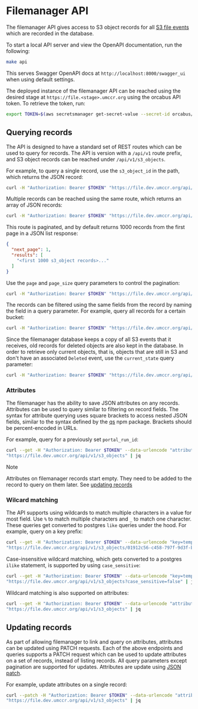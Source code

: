 # Filemanager API

The filemanager API gives access to S3 object records for all [S3 file events][s3-events] which are recorded in the database.

To start a local API server and view the OpenAPI documentation, run the following:

```sh
make api
```

This serves Swagger OpenAPI docs at `http://localhost:8000/swagger_ui` when using default settings.

The deployed instance of the filemanager API can be reached using the desired stage at `https://file.<stage>.umccr.org`
using the orcabus API token. To retrieve the token, run:

```sh
export TOKEN=$(aws secretsmanager get-secret-value --secret-id orcabus/token-service-jwt --output json --query SecretString | jq -r 'fromjson | .id_token')
```

## Querying records

The API is designed to have a standard set of REST routes which can be used to query for records. The API is version with a
`/api/v1` route prefix, and S3 object records can be reached under `/api/v1/s3_objects`.

For example, to query a single record, use the `s3_object_id` in the path, which returns the JSON record:

```sh
curl -H "Authorization: Bearer $TOKEN" "https://file.dev.umccr.org/api/v1/s3_objects/01912c56-c458-797f-9d3f-b803e093b7cf" | jq
```

Multiple records can be reached using the same route, which returns an array of JSON records:

```sh
curl -H "Authorization: Bearer $TOKEN" "https://file.dev.umccr.org/api/v1/s3_objects" | jq
```

This route is paginated, and by default returns 1000 records from the first page in a JSON list response:

```json
{
  "next_page": 1,
  "results": [
    "<first 1000 s3_object records>..."
  ]
}
```

Use the `page` and `page_size` query parameters to control the pagination:

```sh
curl -H "Authorization: Bearer $TOKEN" "https://file.dev.umccr.org/api/v1/s3_objects?page=10&page_size=50" | jq
```

The records can be filtered using the same fields from the record by naming the field in a query parameter.
For example, query all records for a certain bucket:

```sh
curl -H "Authorization: Bearer $TOKEN" "https://file.dev.umccr.org/api/v1/s3_objects?bucket=umccr-temp-dev" | jq
```

Since the filemanager database keeps a copy of all S3 events that it receives, old records for deleted objects
are also kept in the database. In order to retrieve only current objects, that is, objects that are still in S3 and
don't have an associated `Deleted` event, use the `current_state` query parameter:

```sh
curl -H "Authorization: Bearer $TOKEN" "https://file.dev.umccr.org/api/v1/s3_objects?current_state=true" | jq
```

### Attributes

The filemanager has the ability to save JSON attributes on any records. Attributes can be used to query similar to
filtering on record fields. The syntax for attribute querying uses square brackets to access nested JSON fields, similar
to the syntax defined by the [qs] npm package. Brackets should be percent-encoded in URLs.

For example, query for a previously set `portal_run_id`:

```sh
curl --get -H "Authorization: Bearer $TOKEN" --data-urlencode "attributes[portal_run_id]=202405212aecb782" \
"https://file.dev.umccr.org/api/v1/s3_objects" | jq
```

> [!NOTE]  
> Attributes on filemanager records start empty. They need to be added to the record to query on them later.
> See [updating records](#updating-records)

### Wilcard matching

The API supports using wildcards to match multiple characters in a value for most field. Use `%` to match multiple characters
and `_` to match one character. These queries get converted to postgres `like` queries under the hood. For example, query
on a key prefix:

```sh
curl --get -H "Authorization: Bearer $TOKEN" --data-urlencode "key=temp_data%" \
"https://file.dev.umccr.org/api/v1/s3_objects/01912c56-c458-797f-9d3f-b803e093b7cf" | jq
```

Case-insensitive wildcard matching, which gets converted to a postgres `ilike` statement, is supported by using `case_sensitive`:

```sh
curl --get -H "Authorization: Bearer $TOKEN" --data-urlencode "key=temp_data%" \
"https://file.dev.umccr.org/api/v1/s3_objects?case_sensitive=false" | jq
```

Wildcard matching is also supported on attributes:

```sh
curl --get -H "Authorization: Bearer $TOKEN" --data-urlencode "attributes[portal_run_id]=20240521%" \
"https://file.dev.umccr.org/api/v1/s3_objects" | jq
```

## Updating records

As part of allowing filemanager to link and query on attributes, attributes can be updated using PATCH requests.
Each of the above endpoints and queries supports a PATCH request which can be used to update attributes on a set
of records, instead of listing records. All query parameters except pagination are supported for updates.
Attributes are update using [JSON patch][json-patch].

For example, update attributes on a single record:

```sh
curl --patch -H "Authorization: Bearer $TOKEN" --data-urlencode "attributes[portal_run_id]=20240521%" \
"https://file.dev.umccr.org/api/v1/s3_objects" | jq
```

[json-patch]: https://jsonpatch.com/
[qs]: https://github.com/ljharb/qs
[s3-events]: https://docs.aws.amazon.com/AmazonS3/latest/userguide/EventNotifications.html
